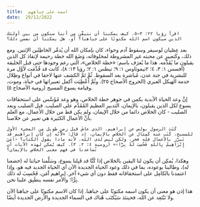 ```yaml
---
title:  اسمه على جِباهِهِم
date:  29/12/2022
---
```


`اقرأ رؤيا ٢٢: ٣–٥. كيف يمكننا أن نتيقَّن مِن أننا سنكون من بين أولئك الذين سيكون اسم الله مكتوبًا على جباهنا؟ أو، هل يمكننا أن نضمن ذلك؟`

بعد عِصْيان لوسيفر وسقوط آدم وحواء، كان بإمكان الله أن يُدمِّر الخاطِئَين الإثنين. ومع ذلك، وكَتعبيرٍ عن محبته غير المشروطة لمخلوقاته، وَضَعَ الله خطة رحيمة لإنقاذ كل الذين يقبلون ما يُقَدِّمه. هذا ما يُعرَف باسم: «خطة الخلاص»، التي رغم وجودها حتى قبل الخليقة (أفسس ١: ٣، ٤؛ ٢تيموثاوس ١: ٩؛ تيطس ١: ٢؛ رؤيا ١٣: ٨)، كانت قد قُدِّمَت لأوَّل مرة للبشرية في جنة عدن، مُباشرة بعد السقوط. ثُمَّ تَمَّ الكشف عنها لاحقا في أنواع وظِلال خدمة الهيكل العبري (الخروج الأصحاح ٢٥). وثُمَّ اُعْطِيَت أكمل تعبيراتها في حياة، وموت، وقيامة يسوع المسيح (رومية الأصحاح ٥).

إنَّ وعد الحياة الأبدية يكمن في جوهر خطة الخلاص، وهو وعد مُؤَسَّس على استحقاقات يسوع لكل الذين يقبلون، بالإيمان، التدبير العظيم المُقَدَّم على الصليب. قبل الصليب وبعد الصليب - كان الخلاص دائما من خلال الإيمان، ولم يكن قط من خلال الأعمال، مع العلم بأنَّ الأعمال الكثيرة هي تعبير عن خلاصنا.

`كَتَبَ الرسول بولس عن إبراهيم، الذي عاشَ قبل زمنٍ طويل مِن المجيء الأول للمسيح، كَتَب عنه كَمِثال عن الخلاص بالإيمان، إذ قال: «لأنّه إن كان إبراهيم قد تَبرَّر بالأعمال فله فخر، ولكن ليس لدى الله. لأنه ماذا يقول الكتاب؟ ‹آمَنَ إِبْرَاهِيمُ بِاللهِ فَحُسِبَ لَهُ بِرًّا›» (رومية ٤: ٢، ٣). كيف يُمكن لهذه الآيات أن تُساعدنا في فهم معنى الخلاص بالإيمان؟`

وهكذا، يُمكِن أن يكون لنا اليقين بالخلاص إذا كُنَّا قد قَبِلنا يسوع، وسَلَّمنا حياتنا له (خضعنا له)، وطالبنا بوعوده، بما في ذلك وعود الحياة الجديدة الآن أي الحياة الجديد فيه هو، وإذا اعتمدنا بالكامِل على استحقاقاته فقط دون أي شيء آخر. إبراهيم آمَن، فَحُسِبَ له ذلك بِرًّا؛ والأمر نفسه ينطَبِق علينا نحن.

هذا إذن هو معنى أن يكون اسمه مكتوبًا على جباهنا. إذا كان الاسم مكتوبًا على جباهنا الآن ولا نَبْتَعِد عن الله، فحينئذ سَيُكتَب هُناك في السماء الجديدة والأرض الجديدة أيضًا.